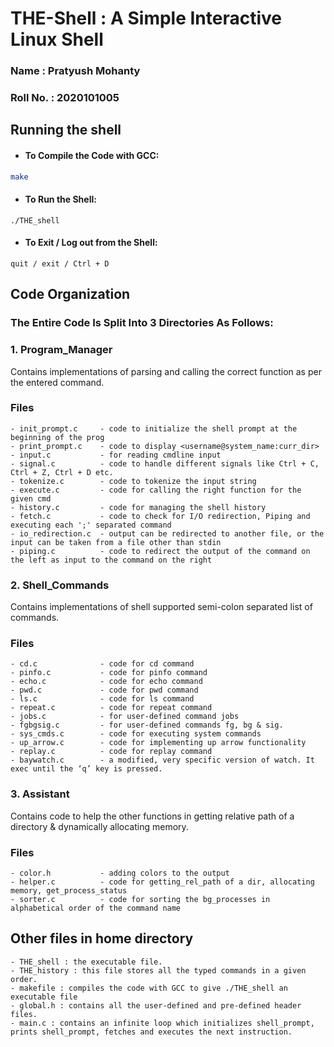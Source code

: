 
#  THE-Shell :  A Simple Interactive Linux Shell 

### Name : Pratyush Mohanty
### Roll No. : 2020101005

## Running the shell

 - #### To Compile the Code with GCC:
``` bash
make
```
 - #### To Run the Shell:
```
./THE_shell
```
 - #### To Exit / Log out from the Shell:
 ```
quit / exit / Ctrl + D
 ```
## Code Organization
### The Entire Code Is Split Into 3 Directories As Follows:

### 1. Program_Manager
Contains implementations of parsing and calling the correct function as per the entered command.

### Files
    - init_prompt.c     - code to initialize the shell prompt at the beginning of the prog
    - print_prompt.c    - code to display <username@system_name:curr_dir>
    - input.c           - for reading cmdline input
    - signal.c          - code to handle different signals like Ctrl + C, Ctrl + Z, Ctrl + D etc.
    - tokenize.c        - code to tokenize the input string 
    - execute.c         - code for calling the right function for the given cmd
    - history.c         - code for managing the shell history
    - fetch.c           - code to check for I/O redirection, Piping and executing each ';' separated command
    - io_redirection.c  - output can be redirected to another file, or the input can be taken from a file other than ​stdin​
    - piping.c          - code to redirect the output of the command on the left as input to the command on the right

### 2. Shell_Commands 
Contains implementations of shell supported semi-colon separated list of commands.  

### Files
    - cd.c              - code for cd command
    - pinfo.c           - code for pinfo command
    - echo.c            - code for echo command
    - pwd.c             - code for pwd command
    - ls.c              - code for ls command
    - repeat.c          - code for repeat command
    - jobs.c            - for user-defined command jobs
    - fgbgsig.c         - for user-defined commands fg, bg & sig.
    - sys_cmds.c        - code for executing system commands 
    - up_arrow.c        - code for implementing up arrow functionality
    - replay.c          - code for replay command
    - baywatch.c        - a modified, very specific version of watch. It exec until the ‘​q’​ key is pressed.

### 3. Assistant
 Contains code to help the other functions in getting relative path of a directory & dynamically allocating memory.

### Files
    - color.h           - adding colors to the output
    - helper.c          - code for getting_rel_path of a dir, allocating memory, get_process_status
    - sorter.c          - code for sorting the bg_processes in alphabetical order of the command name

## Other files in home directory

    - THE_shell : the executable file.
    - THE_history : this file stores all the typed commands in a given order.
    - makefile : compiles the code with GCC to give ./THE_shell an executable file
    - global.h : contains all the user-defined and pre-defined header files.
    - main.c : contains an infinite loop which initializes shell_prompt, prints shell_prompt, fetches and executes the next instruction.
